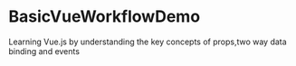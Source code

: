 # BasicVueWorkflowDemo
Learning Vue.js by understanding the key concepts of props,two way data binding and events
